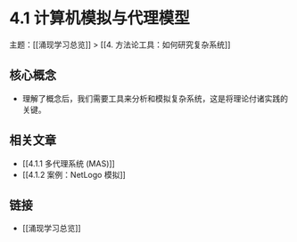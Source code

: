# 4.1 计算机模拟与代理模型

主题：[[涌现学习总览]] > [[4. 方法论工具：如何研究复杂系统]]

## 核心概念

- 理解了概念后，我们需要工具来分析和模拟复杂系统，这是将理论付诸实践的关键。

## 相关文章

- [[4.1.1 多代理系统 (MAS)]]
- [[4.1.2 案例：NetLogo 模拟]]

## 链接

- [[涌现学习总览]]
